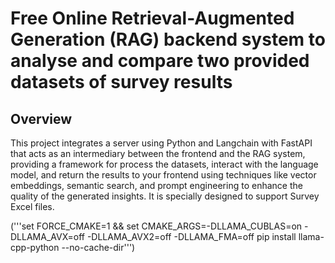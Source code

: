 # Free Online Retrieval-Augmented Generation (RAG) backend system to analyse and compare two provided datasets of survey results

## Overview
This project integrates a server using Python and Langchain with FastAPI that acts as an intermediary between the frontend and the RAG system, providing a framework for  process the datasets, interact with the language model, and return the results to your frontend using techniques like vector embeddings, semantic search, and prompt engineering to enhance the quality of the generated insights. 
It is specially designed to support Survey Excel files.


('''set FORCE_CMAKE=1 && set CMAKE_ARGS=-DLLAMA_CUBLAS=on -DLLAMA_AVX=off -DLLAMA_AVX2=off -DLLAMA_FMA=off
pip install llama-cpp-python --no-cache-dir''')
